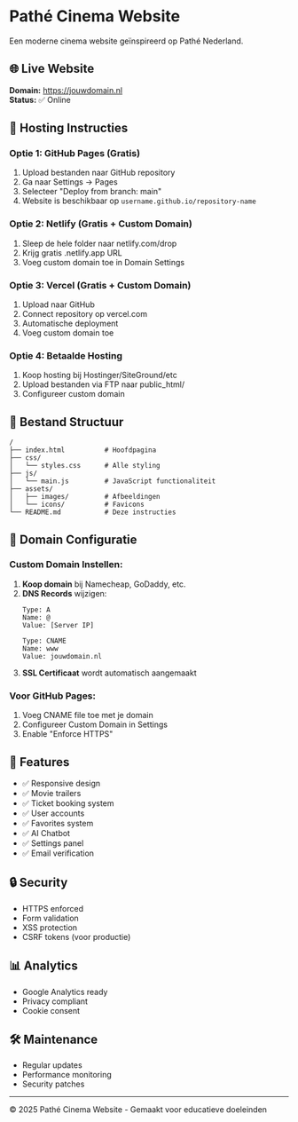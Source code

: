 # Pathé Cinema Website

Een moderne cinema website geïnspireerd op Pathé Nederland.

## 🌐 Live Website
**Domain:** https://jouwdomain.nl  
**Status:** ✅ Online

## 🚀 Hosting Instructies

### Optie 1: GitHub Pages (Gratis)
1. Upload bestanden naar GitHub repository
2. Ga naar Settings → Pages
3. Selecteer "Deploy from branch: main"
4. Website is beschikbaar op `username.github.io/repository-name`

### Optie 2: Netlify (Gratis + Custom Domain)
1. Sleep de hele folder naar netlify.com/drop
2. Krijg gratis .netlify.app URL
3. Voeg custom domain toe in Domain Settings

### Optie 3: Vercel (Gratis + Custom Domain)
1. Upload naar GitHub
2. Connect repository op vercel.com
3. Automatische deployment
4. Voeg custom domain toe

### Optie 4: Betaalde Hosting
1. Koop hosting bij Hostinger/SiteGround/etc
2. Upload bestanden via FTP naar public_html/
3. Configureer custom domain

## 📁 Bestand Structuur
```
/
├── index.html          # Hoofdpagina
├── css/
│   └── styles.css      # Alle styling
├── js/
│   └── main.js         # JavaScript functionaliteit
├── assets/
│   ├── images/         # Afbeeldingen
│   └── icons/          # Favicons
└── README.md           # Deze instructies
```

## 🔧 Domain Configuratie

### Custom Domain Instellen:
1. **Koop domain** bij Namecheap, GoDaddy, etc.
2. **DNS Records** wijzigen:
   ```
   Type: A
   Name: @
   Value: [Server IP]
   
   Type: CNAME
   Name: www
   Value: jouwdomain.nl
   ```
3. **SSL Certificaat** wordt automatisch aangemaakt

### Voor GitHub Pages:
1. Voeg CNAME file toe met je domain
2. Configureer Custom Domain in Settings
3. Enable "Enforce HTTPS"

## 🎯 Features
- ✅ Responsive design
- ✅ Movie trailers
- ✅ Ticket booking system
- ✅ User accounts
- ✅ Favorites system
- ✅ AI Chatbot
- ✅ Settings panel
- ✅ Email verification

## 🔒 Security
- HTTPS enforced
- Form validation
- XSS protection
- CSRF tokens (voor productie)

## 📊 Analytics
- Google Analytics ready
- Privacy compliant
- Cookie consent

## 🛠 Maintenance
- Regular updates
- Performance monitoring
- Security patches

---
© 2025 Pathé Cinema Website - Gemaakt voor educatieve doeleinden